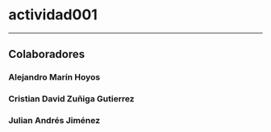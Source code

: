 # actividad001
****
## Colaboradores
### Alejandro Marín Hoyos
### Cristian David Zuñiga Gutierrez
### Julian Andrés Jiménez
